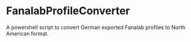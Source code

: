 # FanalabProfileConverter
A powershell script to convert German exported Fanalab profiles to North American format.
